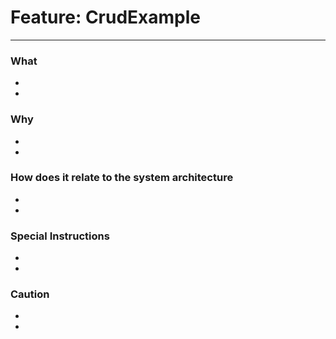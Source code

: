# Feature: CrudExample
--------------------------------------------------------

### What

-
-

### Why

-
-

### How does it relate to the system architecture

-
-

### Special Instructions

-
-


### Caution

-
-
